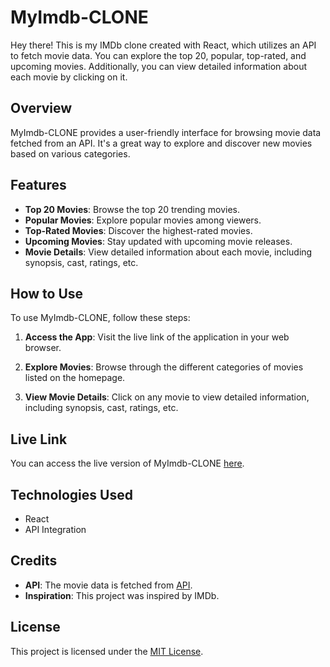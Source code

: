 # MyImdb-CLONE

Hey there! This is my IMDb clone created with React, which utilizes an API to fetch movie data. You can explore the top 20, popular, top-rated, and upcoming movies. Additionally, you can view detailed information about each movie by clicking on it.

## Overview

MyImdb-CLONE provides a user-friendly interface for browsing movie data fetched from an API. It's a great way to explore and discover new movies based on various categories.

## Features

- **Top 20 Movies**: Browse the top 20 trending movies.
- **Popular Movies**: Explore popular movies among viewers.
- **Top-Rated Movies**: Discover the highest-rated movies.
- **Upcoming Movies**: Stay updated with upcoming movie releases.
- **Movie Details**: View detailed information about each movie, including synopsis, cast, ratings, etc.

## How to Use

To use MyImdb-CLONE, follow these steps:

1. **Access the App**: Visit the live link of the application in your web browser.

2. **Explore Movies**: Browse through the different categories of movies listed on the homepage.

3. **View Movie Details**: Click on any movie to view detailed information, including synopsis, cast, ratings, etc.

## Live Link

You can access the live version of MyImdb-CLONE [here](https://myimdb-clone-app-react.netlify.app/).

## Technologies Used

- React
- API Integration

## Credits

- **API**: The movie data is fetched from [API](https://api.themoviedb.org).
- **Inspiration**: This project was inspired by IMDb.

## License

This project is licensed under the [MIT License](LICENSE).
